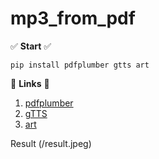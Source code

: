 # mp3_from_pdf

✅ **Start** ✅

```
pip install pdfplumber gtts art
```

:mag_right: **Links** :mag_right:

1.  [pdfplumber](https://github.com/jsvine/pdfplumber)
2.  [gTTS](https://github.com/pndurette/gTTS)
3.  [art](https://github.com/sepandhaghighi/art)

Result
(/result.jpeg)

